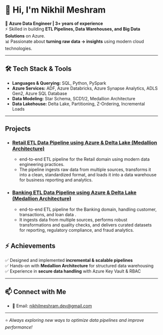 # 👋 Hi, I'm Nikhil Meshram 

💼 **Azure Data Engineer | 3+ years of experience**  
⚡ Skilled in building **ETL Pipelines, Data Warehouses, and Big Data Solutions** on Azure.   
📊 Passionate about **turning raw data → insights** using modern cloud technologies.  

---

## 🛠️ Tech Stack & Tools  

- **Languages & Querying:** SQL, Python, PySpark  
- **Azure Services:**  ADF, Azure Databricks, Azure Synapse Analytics, ADLS Gen2, Azure SQL Database
- **Data Modeling:** Star Schema, SCD1/2, Medallion Architecture  
- **Data Lakehouse:** Delta Lake, Partitioning, Z-Ordering, Incremental Loads  

---

##    Projects
- ### [Retail ETL Data Pipeline using Azure & Delta Lake (Medallion Architecture)](https://github.com/nikhilmeshram-dev/azure-retail-data-pipeline-etl)
  -  end-to-end ETL pipeline for the Retail domain using modern data engineering practices.
  -  The pipeline ingests raw data from multiple sources, transforms it into a clean, standardized format, and loads it into a data warehouse for business reporting and analytics.

- ### [Banking ETL Data Pipeline using Azure & Delta Lake (Medallion Architecture)](https://github.com/nikhilmeshram-dev/azure-data-engineering-banking-etl)
  - end-to-end ETL pipeline for the Banking domain, handling customer, transactions, and loan data .
  - It ingests data from multiple sources, performs robust transformations and quality checks, and delivers curated datasets for reporting, regulatory compliance, and fraud analytics.

## ⚡ Achievements  

✅ Designed and implemented **incremental & scalable pipelines**  
✅ Hands-on with **Medallion Architecture** for structured data warehousing  
✅ Experience in **secure data handling** with Azure Key Vault & RBAC  

---

## 📫 Connect with Me  

- 📧 Email: nikhilmeshram.dev@gmail.com

---

⭐️ *Always exploring new ways to optimize data pipelines and improve performance!*  
